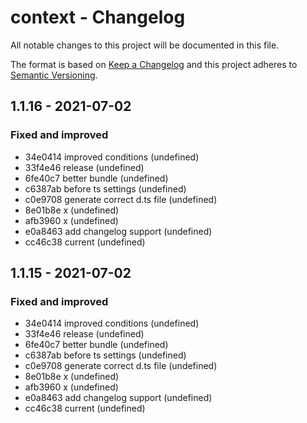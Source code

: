 # context - Changelog

All notable changes to this project will be documented in this file.

The format is based on [Keep a Changelog](http://keepachangelog.com/en/1.0.0/) and this project adheres to [Semantic Versioning](http://semver.org/spec/v2.0.0.html).

## 1.1.16 - 2021-07-02
### Fixed and improved
- 34e0414  improved conditions (undefined)
- 33f4e46  release (undefined)
- 6fe40c7  better bundle (undefined)
- c6387ab  before ts settings (undefined)
- c0e9708  generate correct d.ts file (undefined)
- 8e01b8e  x (undefined)
- afb3960  x (undefined)
- e0a8463  add changelog support (undefined)
- cc46c38  current (undefined)

## 1.1.15 - 2021-07-02
### Fixed and improved
- 34e0414  improved conditions (undefined)
- 33f4e46  release (undefined)
- 6fe40c7  better bundle (undefined)
- c6387ab  before ts settings (undefined)
- c0e9708  generate correct d.ts file (undefined)
- 8e01b8e  x (undefined)
- afb3960  x (undefined)
- e0a8463  add changelog support (undefined)
- cc46c38  current (undefined)
